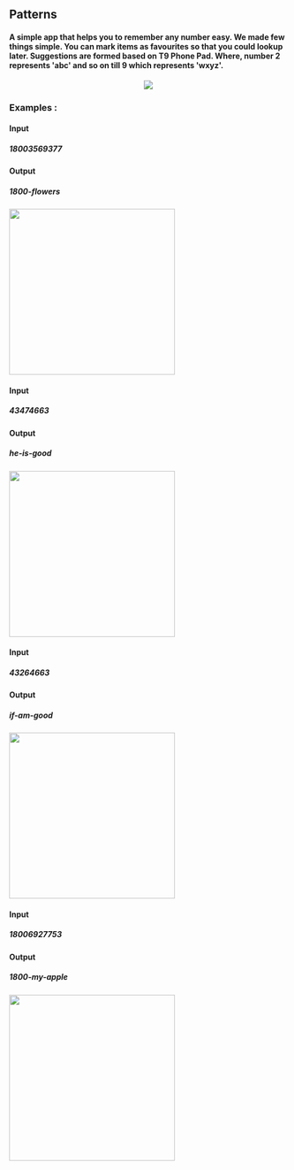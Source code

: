 ## Patterns
#### A simple app that helps you to remember any number easy. We made few things simple. You can mark items as favourites so that you could lookup later. Suggestions are formed based on T9 Phone Pad. Where, number 2 represents  'abc' and so on till 9 which represents 'wxyz'.  
<pre align="center"><img src="https://github.com/SanjithKanagavel/Patterns/blob/master/Images/phonePad.png"/></pre>
### Examples :

#### Input 
##### 18003569377
#### Output  
##### 1800-flowers
<img src="https://github.com/SanjithKanagavel/Patterns/blob/master/Images/case1.png" width="300px"/>

#### Input 
##### 43474663
#### Output  
##### he-is-good
<img src="https://github.com/SanjithKanagavel/Patterns/blob/master/Images/case2.png" width="300px"/>

#### Input 
##### 43264663
#### Output  
##### if-am-good
<img src="https://github.com/SanjithKanagavel/Patterns/blob/master/Images/case3.png" width="300px"/>

#### Input
##### 18006927753
#### Output
##### 1800-my-apple
<img src="https://github.com/SanjithKanagavel/Patterns/blob/master/Images/case4.png" width="300px"/>
